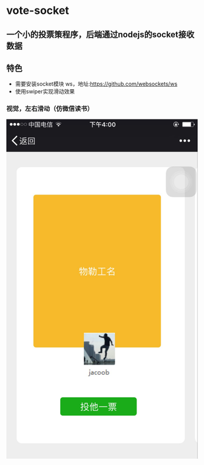 # vote-socket
## 一个小的投票策程序，后端通过nodejs的socket接收数据

## 特色

* 需要安装socket模块 ws，地址:https://github.com/websockets/ws
* 使用swiper实现滑动效果



### 视觉，左右滑动（仿微信读书）

 ![4B23733CDC29009FE2B591AD9F914870](images/4B23733CDC29009FE2B591AD9F914870.jpg)